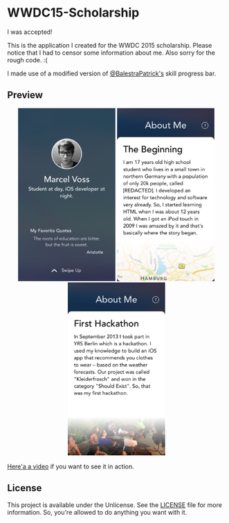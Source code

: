 # WWDC15-Scholarship

I was accepted!

This is the application I created for the WWDC 2015 scholarship. Please notice that I had to censor some information about me. Also sorry for the rough code. :(

I made use of a modified version of [@BalestraPatrick's](https://github.com/BalestraPatrick) skill progress bar.

## Preview
<center>
<img src="Preview/1.png" height=400>
<img src="Preview/2.png" height=400>
<img src="Preview/3.png" height=400>
</center>

[Here'a a video](https://vimeo.com/126154527) if you want to see it in action.


## License
This project is available under the Unlicense. See the [LICENSE](https://github.com/marcelvoss/WWDC15-Scholarship/blob/master/LICENSE.md) file for more information. So, you're allowed to do anything you want with it.